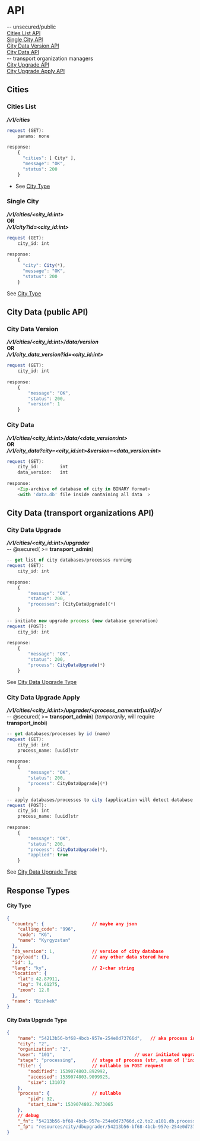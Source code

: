 
# API
-- unsecured/public    
[Cities List API](#cities-list)   
[Single City API](#single-city)   
[City Data Version API](#city-data-version)    
[City Data API](#city-data)    
-- transport organization managers    
[City Upgrade API](#city-data-upgrade)    
[City Upgrade Apply API](#city-data-upgrade-apply)


## Cities

### Cities List    
***/v1/cities***    
```javascript
request (GET):
    params: none
    
response:
    {
      "cities": [ City* ], 
      "message": "OK", 
      "status": 200
    }
```
 - See [City Type](#city-type)


### Single City     
***/v1/cities/<city_id:int>***   
**OR**   
***/v1/city?id=<city_id:int>***
```javascript
request (GET):
    city_id: int
    
response:
    {
      "city": City(*), 
      "message": "OK", 
      "status": 200
    }
```
See [City Type](#city-type)


## City Data (public API)

### City Data Version   
***/v1/cities/<city_id:int>/data/version***   
**OR**   
***/v1/city_data_version?id=<city_id:int>***
```javascript
request (GET):
    city_id: int
    
response:
    {
        "message": "OK",
        "status": 200,
        "version": 1
    }
```


### City Data   
***/v1/cities/<city_id:int>/data/<data_version:int>***   
**OR**   
***/v1/city_data?city=<city_id:int>&version=<data_version:int>***
```javascript
request (GET):
    city_id:        int
    data_version:   int
    
response:
    <Zip-archive of database of city in BINARY format>
    <with 'data.db' file inside containing all data  >
```

## City Data (transport organizations API)

### City Data Upgrade   
***/v1/cities/<city_id:int>/upgrader***    
-- @secured( >= **transport_admin**)    
```javascript
-- get list of city databases/processes running
request (GET):
    city_id: int
    
response:
    {
        "message": "OK",
        "status": 200,
        "processes": [CityDataUpgrade](*)
    }
    
-- initiate new upgrade process (new database generation)
request (POST):
    city_id: int
    
response:
    {
        "message": "OK",
        "status": 200,
        "process": CityDataUpgrade(*)
    }
```   
See [City Data Upgrade Type](#city-data-upgrade-type)


### City Data Upgrade Apply
***/v1/cities/<city_id:int>/upgrader/<process_name:str[uuid]>/***      
-- @secured( >= **transport_admin**) (*temporarily*, will require **transport_inobi**)    
```javascript
-- get databases/processes by id (name)
request (GET):
    city_id: int
    process_name: [uuid]str
    
response:
    {
        "message": "OK",
        "status": 200,
        "process": CityDataUpgrade](*)
    }

-- apply databases/processes to city (application will detect database change and download new data)
request (POST):
    city_id: int
    process_name: [uuid]str
    
response:
    {
        "message": "OK",
        "status": 200,
        "process": CityDataUpgrade(*),
        "applied": true
    }
```   
See [City Data Upgrade Type](#city-data-upgrade-type)


## Response Types

#### City Type
```json
{
  "country": {                  // maybe any json
    "calling_code": "996", 
    "code": "KG", 
    "name": "Kyrgyzstan"
  }, 
  "db_version": 1,              // version of city database
  "payload": {},                // any other data stored here
  "id": 1, 
  "lang": "ky",                 // 2-char string
  "location": {                 
    "lat": 42.87911, 
    "lng": 74.61275, 
    "zoom": 12.0
  }, 
  "name": "Bishkek"
}
```



#### City Data Upgrade Type
```json
{
	"name": "54213b56-bf68-4bcb-957e-254e0d73766d",	  // aka process id
	"city": "2",
	"organization": "2",
	"user": "101",								// user initiated upgrade request
	"stage": "processing",		// stage of process (str, enum of ('init', 'processing', 'done'))
	"file": {					// nullable in POST request
		"modified": 1539074803.892992,
		"accessed": 1539074803.9099925,
		"size": 131072
	},
	"process": {				// nullable
		"pid": 32,
		"start_time": 1539074802.7873065
	},
	// debug
	"_fn": "54213b56-bf68-4bcb-957e-254e0d73766d.c2.to2.u101.db.processing",
	"_fp": "resources/city/dbupgrader/54213b56-bf68-4bcb-957e-254e0d73766d.c2.to2.u101.db.processing"
}
```
